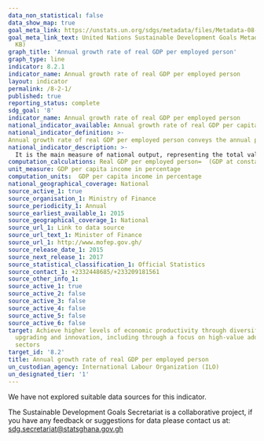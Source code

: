 ```yaml
---
data_non_statistical: false
data_show_map: true
goal_meta_link: https://unstats.un.org/sdgs/metadata/files/Metadata-08-02-01.pdf
goal_meta_link_text: United Nations Sustainable Development Goals Metadata (PDF 384
  KB)
graph_title: 'Annual growth rate of real GDP per employed person'
graph_type: line
indicator: 8.2.1
indicator_name: Annual growth rate of real GDP per employed person
layout: indicator
permalink: /8-2-1/
published: true
reporting_status: complete
sdg_goal: '8'
indicator_name: Annual growth rate of real GDP per employed person
national_indicator_available: Annual growth rate of real GDP per capita			
national_indicator_definition: >- 			
Annual growth rate of real GDP per employed person conveys the annual percentage change in real Gross Domestic Product per employed person.
national_indicator_description: >-  
  It is the main measure of national output, representing the total value of all final goods and services within the System of National Accounts (SNA) production boundary produced in a particular economy"			
computation_calculations: Real GDP per employed person=  (GDP at constant prices )/(Total employment)
unit_measure: GDP per capita income in percentage
computation_units:  GDP per capita income in percentage
national_geographical_coverage: National
source_active_1: true
source_organisation_1: Ministry of Finance
source_periodicity_1: Annual
source_earliest_available_1: 2015
source_geographical_coverage_1: National
source_url_1: Link to data source
source_url_text_1: Minister of Finance
source_url_1: http://www.mofep.gov.gh/
source_release_date_1: 2015
source_next_release_1: 2017
source_statistical_classification_1: Official Statistics
source_contact_1: +2332448685/+233209181561
source_other_info_1:
source_active_1: true
source_active_2: false
source_active_3: false
source_active_4: false
source_active_5: false
source_active_6: false
target: Achieve higher levels of economic productivity through diversification, technological
  upgrading and innovation, including through a focus on high-value added and labour-intensive
  sectors
target_id: '8.2'
title: Annual growth rate of real GDP per employed person
un_custodian_agency: International Labour Organization (ILO)
un_designated_tier: '1'
---
```

We have not explored suitable data sources for this indicator.

The Sustainable Development Goals Secretariat is a collaborative project, if you have any feedback or suggestions for data please contact us at: sdg.secretariat@statsghana.gov.gh
